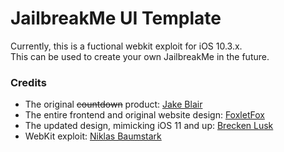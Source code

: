 # JailbreakMe UI Template
Currently, this is a fuctional webkit exploit for iOS 10.3.x.  
This can be used to create your own JailbreakMe in the future.

### Credits

- The original ~~countdown~~ product: [Jake Blair](https://twitter.com/JakeBlair420)
- The entire frontend and original website design: [FoxletFox](https://twitter.com/FoxletFox)
- The updated design, mimicking iOS 11 and up: [Brecken Lusk](https://twitter.com/BreckenLusk)
- WebKit exploit: [Niklas Baumstark](https://twitter.com/_niklasb/)
